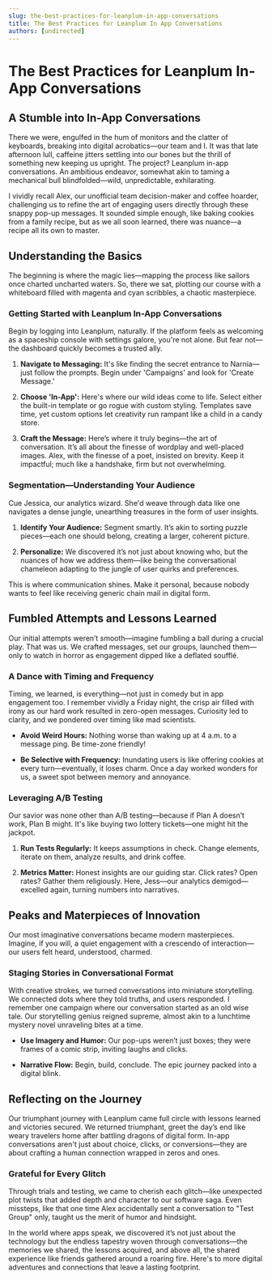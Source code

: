 ```yaml
---
slug: the-best-practices-for-leanplum-in-app-conversations
title: The Best Practices for Leanplum In App Conversations
authors: [undirected]
---
```



# The Best Practices for Leanplum In-App Conversations

## A Stumble into In-App Conversations

There we were, engulfed in the hum of monitors and the clatter of keyboards, breaking into digital acrobatics—our team and I. It was that late afternoon lull, caffeine jitters settling into our bones but the thrill of something new keeping us upright. The project? Leanplum in-app conversations. An ambitious endeavor, somewhat akin to taming a mechanical bull blindfolded—wild, unpredictable, exhilarating.

I vividly recall Alex, our unofficial team decision-maker and coffee hoarder, challenging us to refine the art of engaging users directly through these snappy pop-up messages. It sounded simple enough, like baking cookies from a family recipe, but as we all soon learned, there was nuance—a recipe all its own to master.

## Understanding the Basics

The beginning is where the magic lies—mapping the process like sailors once charted uncharted waters. So, there we sat, plotting our course with a whiteboard filled with magenta and cyan scribbles, a chaotic masterpiece.

### Getting Started with Leanplum In-App Conversations

Begin by logging into Leanplum, naturally. If the platform feels as welcoming as a spaceship console with settings galore, you're not alone. But fear not—the dashboard quickly becomes a trusted ally.

1. **Navigate to Messaging:** It's like finding the secret entrance to Narnia—just follow the prompts. Begin under 'Campaigns' and look for 'Create Message.'

2. **Choose 'In-App':** Here's where our wild ideas come to life. Select either the built-in template or go rogue with custom styling. Templates save time, yet custom options let creativity run rampant like a child in a candy store.

3. **Craft the Message:** Here’s where it truly begins—the art of conversation. It’s all about the finesse of wordplay and well-placed images. Alex, with the finesse of a poet, insisted on brevity. Keep it impactful; much like a handshake, firm but not overwhelming.

### Segmentation—Understanding Your Audience

Cue Jessica, our analytics wizard. She'd weave through data like one navigates a dense jungle, unearthing treasures in the form of user insights.

1. **Identify Your Audience:** Segment smartly. It’s akin to sorting puzzle pieces—each one should belong, creating a larger, coherent picture.

2. **Personalize:** We discovered it’s not just about knowing who, but the nuances of how we address them—like being the conversational chameleon adapting to the jungle of user quirks and preferences.

This is where communication shines. Make it personal, because nobody wants to feel like receiving generic chain mail in digital form.

## Fumbled Attempts and Lessons Learned

Our initial attempts weren’t smooth—imagine fumbling a ball during a crucial play. That was us. We crafted messages, set our groups, launched them—only to watch in horror as engagement dipped like a deflated soufflé.

### A Dance with Timing and Frequency

Timing, we learned, is everything—not just in comedy but in app engagement too. I remember vividly a Friday night, the crisp air filled with irony as our hard work resulted in zero-open messages. Curiosity led to clarity, and we pondered over timing like mad scientists.

- **Avoid Weird Hours:** Nothing worse than waking up at 4 a.m. to a message ping. Be time-zone friendly!

- **Be Selective with Frequency:** Inundating users is like offering cookies at every turn—eventually, it loses charm. Once a day worked wonders for us, a sweet spot between memory and annoyance.

### Leveraging A/B Testing

Our savior was none other than A/B testing—because if Plan A doesn’t work, Plan B might. It's like buying two lottery tickets—one might hit the jackpot.

1. **Run Tests Regularly:** It keeps assumptions in check. Change elements, iterate on them, analyze results, and drink coffee.

2. **Metrics Matter:** Honest insights are our guiding star. Click rates? Open rates? Gather them religiously. Here, Jess—our analytics demigod—excelled again, turning numbers into narratives.

## Peaks and Materpieces of Innovation

Our most imaginative conversations became modern masterpieces. Imagine, if you will, a quiet engagement with a crescendo of interaction—our users felt heard, understood, charmed.

### Staging Stories in Conversational Format

With creative strokes, we turned conversations into miniature storytelling. We connected dots where they told truths, and users responded. I remember one campaign where our conversation started as an old wise tale. Our storytelling genius reigned supreme, almost akin to a lunchtime mystery novel unraveling bites at a time.

- **Use Imagery and Humor:** Our pop-ups weren’t just boxes; they were frames of a comic strip, inviting laughs and clicks.

- **Narrative Flow:** Begin, build, conclude. The epic journey packed into a digital blink.

## Reflecting on the Journey

Our triumphant journey with Leanplum came full circle with lessons learned and victories secured. We returned triumphant, greet the day’s end like weary travelers home after battling dragons of digital form. In-app conversations aren't just about choice, clicks, or conversions—they are about crafting a human connection wrapped in zeros and ones.

### Grateful for Every Glitch

Through trials and testing, we came to cherish each glitch—like unexpected plot twists that added depth and character to our software saga. Even missteps, like that one time Alex accidentally sent a conversation to "Test Group" only, taught us the merit of humor and hindsight.

In the world where apps speak, we discovered it’s not just about the technology but the endless tapestry woven through conversations—the memories we shared, the lessons acquired, and above all, the shared experience like friends gathered around a roaring fire. Here's to more digital adventures and connections that leave a lasting footprint.